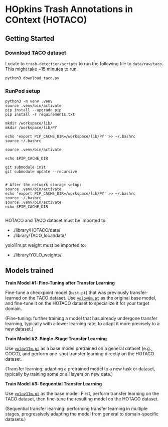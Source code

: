 # HOpkins Trash Annotations in COntext (HOTACO)

## Getting Started

### Download TACO dataset
Locate to `trash-detection/scripts` to run the following file to `data/raw/taco`. This might take ~15 minutes to run.

``` bash
python3 download_taco.py
```

### RunPod setup
```
python3 -m venv .venv
source .venv/bin/activate
pip install --upgrade pip
pip install -r requirements.txt

mkdir /workspace/lib/
mkdir /workspace/lib/PY

echo 'export PIP_CACHE_DIR=/workspace/lib/PY' >> ~/.bashrc
source ~/.bashrc

source .venv/bin/activate

echo $PIP_CACHE_DIR

git submodule init
git submodule update --recursive


# After the network storage setup:
source .venv/bin/activate
echo 'export PIP_CACHE_DIR=/workspace/lib/PY' >> ~/.bashrc
source ~/.bashrc
source .venv/bin/activate
echo $PIP_CACHE_DIR


```
HOTACO and TACO dataset must be imported to:
- ./library/HOTACO/data/
- ./library/TACO_local/data/

yolo11m.pt weight must be imported to:
- ./library/YOLO_weights/

## Models trained
**Train Model #1: Fine-Tuning after Transfer Learning**

Fine-tune a checkpoint model (`best.pt`) that was previously transfer-learned on the TACO dataset. Use [`yolov8m.pt`](http://yolov8m.pt) as the original base model, and fine-tune it on the HOTACO dataset to specialize it for your target domain.

(Fine-tuning: further training a model that has already undergone transfer learning, typically with a lower learning rate, to adapt it more precisely to a new dataset.)
    

**Train Model #2: Single-Stage Transfer Learning**
    
Use [`yolov11m.pt`](http://yolov11m.pt/) as a base model pretrained on a general dataset (e.g., COCO), and perform one-shot transfer learning directly on the HOTACO dataset.
    
(Transfer learning: adapting a pretrained model to a new task or dataset, typically by training some or all layers on new data.)
    

**Train Model #3: Sequential Transfer Learning**
    
Use [`yolov11m.pt`](http://yolov11m.pt/) as the base model. First, perform transfer learning on the TACO dataset, then fine-tune the resulting model on the HOTACO dataset.
    
(Sequential transfer learning: performing transfer learning in multiple stages, progressively adapting the model from general to domain-specific datasets.)